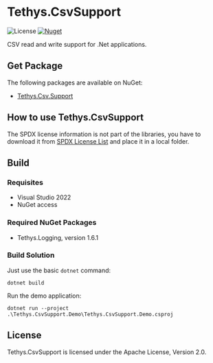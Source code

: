 <!-- 
SPDX-FileCopyrightText: (c) 2021-2024 T. Graf
SPDX-License-Identifier: Apache-2.0
-->

# Tethys.CsvSupport

![License](https://img.shields.io/badge/license-Apache--2.0-blue.svg)
[![Nuget](https://img.shields.io/badge/nuget-1.0.0-brightgreen.svg)](https://www.nuget.org/packages/Tethys.CsvSupport)

CSV read and write support for .Net applications.

## Get Package

The following packages are available on NuGet:

* [Tethys.Csv.Support](https://www.nuget.org/packages/Tethys.CsvSupport)

## How to use Tethys.CsvSupport

The SPDX license information is not part of the libraries, you have to
download it from [SPDX License List](https://github.com/spdx/license-list-XML) 
and place it in a local folder.

## Build

### Requisites

* Visual Studio 2022
* NuGet access

### Required NuGet Packages

* Tethys.Logging, version 1.6.1

### Build Solution

Just use the basic `dotnet` command:

```shell
dotnet build
```

Run the demo application:

```shell
dotnet run --project .\Tethys.CsvSupport.Demo\Tethys.CsvSupport.Demo.csproj
```

## License

Tethys.CsvSupport is licensed under the Apache License, Version 2.0.
